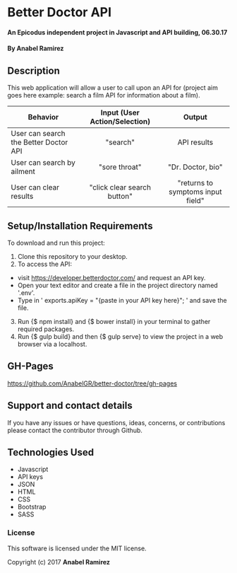 # Better Doctor API

#### An Epicodus independent project in Javascript and API building, 06.30.17

#### **By Anabel Ramirez**

## Description

This web application will allow a user to call upon an API for (project aim goes here example: search a film API for information about a film).

|Behavior| Input (User Action/Selection) |Output|
|---|:---:|:---:|
|User can search the Better Doctor API| "search"|API results|
|User can search by ailment|"sore throat"|"Dr. Doctor, bio"|
|User can clear results|"click clear search button"|"returns to symptoms input field"|

## Setup/Installation Requirements

To download and run this project:
1. Clone this repository to your desktop.
2. To access the API:
  * visit https://developer.betterdoctor.com/ and request an API key.
  * Open your text editor and create a file in the project directory named '.env'.
  * Type in ' exports.apiKey = "{paste in your API key here}"; ' and save the file.
3. Run {$ npm install} and {$ bower install} in your terminal to gather required packages.
4. Run {$ gulp build} and then {$ gulp serve} to view the project in a web browser via a localhost.


## GH-Pages

https://github.com/AnabelGR/better-doctor/tree/gh-pages

## Support and contact details

If you have any issues or have questions, ideas, concerns, or contributions please contact the contributor through Github.

## Technologies Used

* Javascript
* API keys
* JSON
* HTML
* CSS
* Bootstrap
* SASS

### License
This software is licensed under the MIT license.

Copyright (c) 2017 **Anabel Ramirez**
